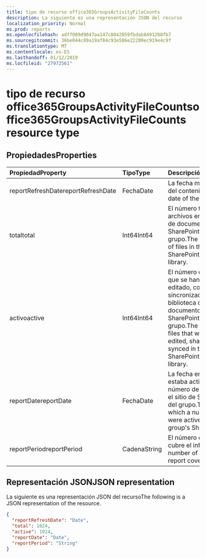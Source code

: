 ```yaml
---
title: tipo de recurso office365GroupsActivityFileCounts
description: La siguiente es una representación JSON del recurso
localization_priority: Normal
ms.prod: reports
ms.openlocfilehash: adff009d9047aa147c8042059fbdab8491288fb7
ms.sourcegitcommit: 36be044c89a19af84c93e586e22200ec919e4c9f
ms.translationtype: MT
ms.contentlocale: es-ES
ms.lasthandoff: 01/12/2019
ms.locfileid: "27972561"
---
```

# <a name="office365groupsactivityfilecounts-resource-type"></a><span data-ttu-id="aeebe-103">tipo de recurso office365GroupsActivityFileCounts</span><span class="sxs-lookup"><span data-stu-id="aeebe-103">office365GroupsActivityFileCounts resource type</span></span>

## <a name="properties"></a><span data-ttu-id="aeebe-104">Propiedades</span><span class="sxs-lookup"><span data-stu-id="aeebe-104">Properties</span></span>

| <span data-ttu-id="aeebe-105">Propiedad</span><span class="sxs-lookup"><span data-stu-id="aeebe-105">Property</span></span>          | <span data-ttu-id="aeebe-106">Tipo</span><span class="sxs-lookup"><span data-stu-id="aeebe-106">Type</span></span>   | <span data-ttu-id="aeebe-107">Descripción</span><span class="sxs-lookup"><span data-stu-id="aeebe-107">Description</span></span>                              |
| :---------------- | :----- | ---------------------------------------- |
| <span data-ttu-id="aeebe-108">reportRefreshDate</span><span class="sxs-lookup"><span data-stu-id="aeebe-108">reportRefreshDate</span></span> | <span data-ttu-id="aeebe-109">Fecha</span><span class="sxs-lookup"><span data-stu-id="aeebe-109">Date</span></span>   | <span data-ttu-id="aeebe-110">La fecha más reciente del contenido.</span><span class="sxs-lookup"><span data-stu-id="aeebe-110">The latest date of the content.</span></span>          |
| <span data-ttu-id="aeebe-111">total</span><span class="sxs-lookup"><span data-stu-id="aeebe-111">total</span></span>             | <span data-ttu-id="aeebe-112">Int64</span><span class="sxs-lookup"><span data-stu-id="aeebe-112">Int64</span></span>  | <span data-ttu-id="aeebe-113">El número total de archivos en la biblioteca de documentos de SharePoint del grupo.</span><span class="sxs-lookup"><span data-stu-id="aeebe-113">The total number of files in the group's SharePoint document library.</span></span> |
| <span data-ttu-id="aeebe-114">activo</span><span class="sxs-lookup"><span data-stu-id="aeebe-114">active</span></span>            | <span data-ttu-id="aeebe-115">Int64</span><span class="sxs-lookup"><span data-stu-id="aeebe-115">Int64</span></span>  | <span data-ttu-id="aeebe-116">El número de archivos que se han visto, editado, compartidos o sincronizado en la biblioteca de documentos de SharePoint del grupo.</span><span class="sxs-lookup"><span data-stu-id="aeebe-116">The number of files that were viewed, edited, shared, or synced in the group's SharePoint document library.</span></span> |
| <span data-ttu-id="aeebe-117">reportDate</span><span class="sxs-lookup"><span data-stu-id="aeebe-117">reportDate</span></span>        | <span data-ttu-id="aeebe-118">Fecha</span><span class="sxs-lookup"><span data-stu-id="aeebe-118">Date</span></span>   | <span data-ttu-id="aeebe-119">La fecha en la que estaba activo un número de archivos en el sitio de SharePoint del grupo.</span><span class="sxs-lookup"><span data-stu-id="aeebe-119">The date on which a number of files were active in the group's SharePoint site.</span></span> |
| <span data-ttu-id="aeebe-120">reportPeriod</span><span class="sxs-lookup"><span data-stu-id="aeebe-120">reportPeriod</span></span>      | <span data-ttu-id="aeebe-121">Cadena</span><span class="sxs-lookup"><span data-stu-id="aeebe-121">String</span></span> | <span data-ttu-id="aeebe-122">El número de días que cubre el informe.</span><span class="sxs-lookup"><span data-stu-id="aeebe-122">The number of days the report covers.</span></span>    |

## <a name="json-representation"></a><span data-ttu-id="aeebe-123">Representación JSON</span><span class="sxs-lookup"><span data-stu-id="aeebe-123">JSON representation</span></span>

<span data-ttu-id="aeebe-124">La siguiente es una representación JSON del recurso</span><span class="sxs-lookup"><span data-stu-id="aeebe-124">The following is a JSON representation of the resource.</span></span>

<!-- {

  "blockType": "resource",
  "@odata.type": "microsoft.graph.office365GroupsActivityFileCounts"
} -->

```json
{
  "reportRefreshDate": "Date", 
  "total": 1024, 
  "active": 1024, 
  "reportDate": "Date", 
  "reportPeriod": "String"
}
```
